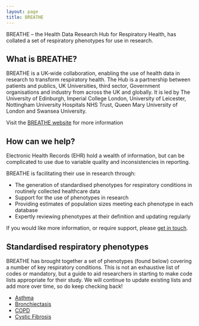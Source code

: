 ```yaml
---
layout: page
title: BREATHE 
---
```


BREATHE – the Health Data Research Hub for Respiratory Health, has collated a set of respiratory phenotypes for use in research.

## What is BREATHE?

BREATHE is a UK-wide collaboration, enabling the use of health data in research to transform respiratory health. 
The Hub is a partnership between patients and publics, UK Universities, third sector, Government organisations and industry from across the UK and globally. It is led by The University of Edinburgh, Imperial College London, University of Leicester, Nottingham University Hospitals NHS Trust, Queen Mary University of London and Swansea University.  

Visit the [BREATHE website](https://www.ed.ac.uk/usher/breathe) for more information

## How can we help?

Electronic Health Records (EHR) hold a wealth of information, but can be complicated to use due to variable quality and inconsistencies in reporting.

BREATHE is facilitating their use in research through:
* The generation of standardised phenotypes for respiratory conditions in routinely collected healthcare data
* Support for the use of phenotypes in research
* Providing estimates of population sizes meeting each phenotype in each database
* Expertly reviewing phenotypes at their definition and updating regularly

If you would like more information, or require support, please [get in touch](mailto:breathe.admin@ed.ac.uk?subject=Respiratory%20phenotypes). 


## Standardised respiratory phenotypes

BREATHE has brought together a set of phenotypes (found below) covering a number of key respiratory conditions.
This is not an exhaustive list of codes or mandatory, but a guide to aid researchers in starting to make code lists appropriate for their study. We will continue to update existing lists and add more over time, so do keep checking back!

* [Asthma](/phenotypes/axson-asthma-cdd2nmh5qdwvdeftqnnfpk)
* [Bronchiectasis](/phenotypes/axson-bronchiestasis-zckoxfuwnxn8jn7fdlquxj)
* [COPD](/phenotypes/axson-copd-y9jxuqrfpprjdmhspowjys)
* [Cystic Fibrosis](/phenotypes/axson-cystic-fibrosis-5edwf2jvb4xwhmtoosytbb)
